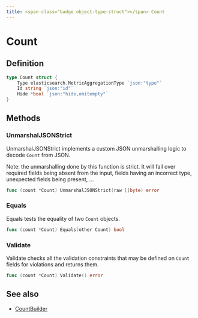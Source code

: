 ```yaml
---
title: <span class="badge object-type-struct"></span> Count
---
```

# <span class="badge object-type-struct"></span> Count

## Definition

```go
type Count struct {
    Type elasticsearch.MetricAggregationType `json:"type"`
    Id string `json:"id"`
    Hide *bool `json:"hide,omitempty"`
}
```
## Methods

### <span class="badge object-method"></span> UnmarshalJSONStrict

UnmarshalJSONStrict implements a custom JSON unmarshalling logic to decode `Count` from JSON.

Note: the unmarshalling done by this function is strict. It will fail over required fields being absent from the input, fields having an incorrect type, unexpected fields being present, …

```go
func (count *Count) UnmarshalJSONStrict(raw []byte) error
```

### <span class="badge object-method"></span> Equals

Equals tests the equality of two `Count` objects.

```go
func (count *Count) Equals(other Count) bool
```

### <span class="badge object-method"></span> Validate

Validate checks all the validation constraints that may be defined on `Count` fields for violations and returns them.

```go
func (count *Count) Validate() error
```

## See also

 * <span class="badge builder"></span> [CountBuilder](./builder-CountBuilder.md)
